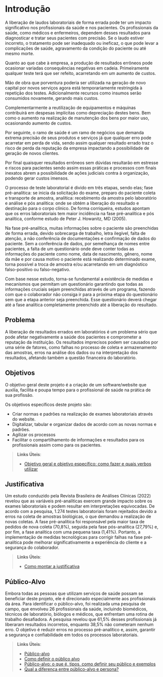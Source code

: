 # Introdução

A liberação de laudos laboratoriais de forma errada pode ter um impacto significativo nos profissionais da saúde e nos pacientes. Os profissionais da saúde, como médicos e enfermeiros, dependem desses resultados para diagnosticar e tratar seus pacientes com precisão. Se o laudo estiver incorreto, o tratamento pode ser inadequado ou ineficaz, o que pode levar a complicações de saúde, agravamento da condição do paciente ou até mesmo morte. 

Quanto ao que cabe à empresa, a produção de resultados errôneos pode ocasionar variadas consequências negativas em cadeia. Primeiramente qualquer teste terá que ser refeito, acarretando em um aumento de custos. 

Mão de obra que porventura poderia ser utilizada na geração de novo capital por novos serviços agora está temporariamente restringida à repetição dos testes. Adicionalmente recursos como insumos serão consumidos novamente, gerando mais custos. 

Complementarmente a reutilização de equipamentos e máquinas contribuirá em despesas implícitas como depreciação destes bens. Bem como o aumento na realização de manutenção dos bens por maior uso, ocasionando aumento de custos.

Por seguinte, o ramo de saúde é um ramo de negócios que demanda extrema precisão de seus produtos e serviços já que qualquer erro pode acarretar em perda de vida, sendo assim qualquer resultado errado traz o risco de perda da reputação da empresa impactando a possibilidade de geração de novos clientes.

Por final quaisquer resultados errôneos sem dúvidas resultarão em estresse e riscos para pacientes sendo assim essas práticas e processos com finais inexatos abrem a possibilidade de ações judiciais contra à organização, podendo gerar custos imensos. 

O processo de teste laboratorial é divido em três etapas, sendo elas; fase pré-analítica: se inicia da solicitação do exame, preparo do paciente coleta e transporte de amostra, analítica: recebimento da amostra pelo laboratório e análise e pós analítica: onde se obtém a liberação do resultado e destinação para o corpo clínico. De forma corriqueira, estudos apontam que os erros laboratoriais tem maior incidência na fase pré-analítica e pós analítica, conforme estudo de Peter J. Howanitz, MD (2005).

Na fase pré-analítica, muitas informações sobre o paciente são preenchidas de forma errada, devido sobrecarga de trabalho, letra ilegível, falta de atenção, a não conferência de documentações e confirmação de dados do paciente. Sem a conferência de dados, por semelhança de nomes entre pacientes, a falta de um questionário onde deve conter todas as informações do paciente como nome, data de nascimento, gênero, nome da mãe e por causa motivo o paciente está realizando determinado exame, torna possível a troca de amostra e/ou acarretando em um diagnóstico falso-positivo ou falso-negativo.

Com base nesse estudo, torna-se fundamental a existência de medidas e mecanismos que permitam um questionário garantindo que todas as informações cruciais sejam preenchidas através de um programa, fazendo com que o colaborador não consiga ir para a próxima etapa do questionário sem que a etapa anterior seja preenchida. Esse questionário deverá chegar até a fase analítica completamente preenchido até a liberação do resultado.


## Problema
A liberação de resultados errados em laboratórios é um problema sério que pode afetar negativamente a saúde dos pacientes e comprometer a reputação da instituição. Os resultados imprecisos podem ser causados por uma série de fatores, como falhas no processo de coleta e armazenamento das amostras, erros na análise dos dados ou na interpretação dos resultados, afetando também a questão financeira do laboratório.

## Objetivos

O objetivo geral deste projeto é a criação de um software/website que auxilia, facilita e poupa tempo para o profissional de saúde na prática de sua profissão. 

Os objetivos específicos deste projeto são:

- Criar normas e padrões na realização de exames laboratoriais através do website.
- Digitalizar, tabular e organizar dados de acordo com as novas normas e padrões.
- Agilizar os processos
- Facilitar o compartilhamento de informações e resultados para os profissionais assim como para os pacientes. 

 
> **Links Úteis**:
> - [Objetivo geral e objetivo específico: como fazer e quais verbos utilizar](https://blog.mettzer.com/diferenca-entre-objetivo-geral-e-objetivo-especifico/)

## Justificativa

Um estudo conduzido pela Revista Brasileira de Análises Clínicas (2022) revelou que as variáveis pré-analíticas exercem grande impacto sobre os exames laboratoriais e podem resultar em interpretações equivocadas. De acordo com a pesquisa, 1.274 testes laboratoriais foram rejeitados devido a erros na coleta de amostras biológicas, o que demandou a realização de novas coletas. A fase pré-analítica foi responsável pela maior taxa de pedidos de nova coleta (70,8%), seguida pela fase pós-analítica (27,79%) e, por fim, a fase analítica com uma pequena taxa (1,41%). Portanto, a implementação de medidas tecnológicas para corrigir falhas na fase pré-analítica pode melhorar significativamente a experiência do cliente e a segurança do colaborador.

> **Links Úteis**:
> - [Como montar a justificativa](https://guiadamonografia.com.br/como-montar-justificativa-do-tcc/)

## Público-Alvo

Embora todas as pessoas que utilizam serviços de saúde possam se beneficiar deste projeto, ele é direcionado especialmente aos profissionais da área. Para identificar o público-alvo, foi realizada uma pesquisa de campo, que envolveu 26 profissionais da saúde, incluindo biomédicos, técnicos de laboratório, biólogos e médicos, que enfrentam uma rotina de trabalho desafiadora. A pesquisa revelou que 61,5% desses profissionais já liberaram resultados incorretos, enquanto 38,5% não cometeram nenhum erro. O objetivo é reduzir erros no processo pré-analítico e, assim, garantir a segurança e confiabilidade em todos os processos laboratoriais.

> **Links Úteis**:
> - [Público-alvo](https://blog.hotmart.com/pt-br/publico-alvo/)
> - [Como definir o público alvo](https://exame.com/pme/5-dicas-essenciais-para-definir-o-publico-alvo-do-seu-negocio/)
> - [Público-alvo: o que é, tipos, como definir seu público e exemplos](https://klickpages.com.br/blog/publico-alvo-o-que-e/)
> - [Qual a diferença entre público-alvo e persona?](https://rockcontent.com/blog/diferenca-publico-alvo-e-persona/)

